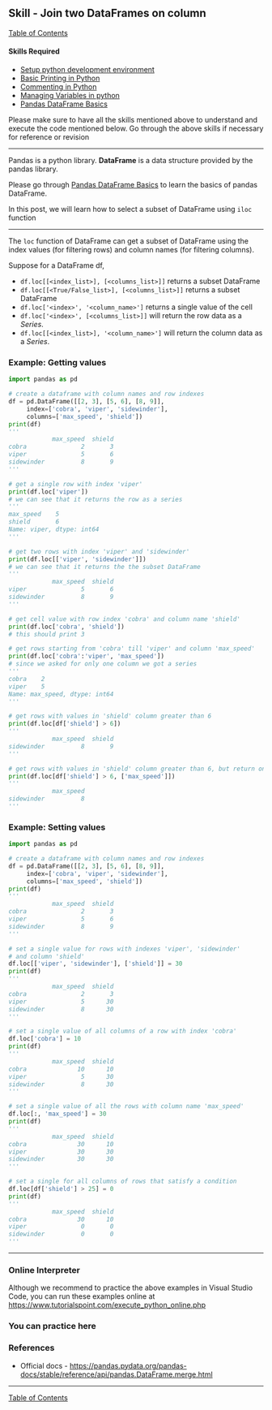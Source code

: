 ## Skill - Join two DataFrames on column
[Table of Contents](https://nagasudhir.blogspot.com/2020/04/taming-python-table-of-contents.html)

#### Skills Required
* [Setup python development environment](https://nagasudhir.blogspot.com/2020/04/setup-python-development-environment_14.html)
* [Basic Printing in Python](https://nagasudhir.blogspot.com/2020/04/basic-printing-in-python.html)
* [Commenting in Python](https://nagasudhir.blogspot.com/2020/04/comments-in-python.html)
* [Managing Variables in python](https://nagasudhir.blogspot.com/2020/04/managing-variables-in-python.html)
* [Pandas DataFrame Basics](https://nagasudhir.blogspot.com/2020/05/pandas-dataframe-basics.html)

Please make sure to have all the skills mentioned above to understand and execute the code mentioned below. Go through the above skills if necessary for reference or revision

<hr/>

Pandas is a python library.
**DataFrame** is a data structure provided by the pandas library.

Please go through [Pandas DataFrame Basics](https://nagasudhir.blogspot.com/2020/05/pandas-dataframe-basics.html) to learn the basics of pandas DataFrame.

In this post, we will learn how to select a subset of DataFrame using `iloc` function
<hr/>

The `loc` function of DataFrame can get a subset of DataFrame using the index values (for filtering rows) and column names (for filtering columns).

Suppose for a DataFrame df,
* ```df.loc[[<index_list>], [<columns_list>]]``` returns a subset DataFrame
* ```df.loc[[<True/False_list>], [<columns_list>]]``` returns a subset DataFrame
* ```df.loc['<index>', '<column_name>']``` returns a single value of the cell
* ```df.loc['<index>', [<columns_list>]]``` will return the row data as a *Series*.
* ```df.loc[[<index_list>], '<column_name>']``` will return the column data as a *Series*.

### Example: Getting values
```python
import pandas as pd

# create a dataframe with column names and row indexes
df = pd.DataFrame([[2, 3], [5, 6], [8, 9]],
     index=['cobra', 'viper', 'sidewinder'],
     columns=['max_speed', 'shield'])
print(df)
'''
            max_speed  shield
cobra               2       3
viper               5       6
sidewinder          8       9
'''

# get a single row with index 'viper'
print(df.loc['viper'])
# we can see that it returns the row as a series
'''
max_speed    5
shield       6
Name: viper, dtype: int64
'''

# get two rows with index 'viper' and 'sidewinder'
print(df.loc[['viper', 'sidewinder']])
# we can see that it returns the the subset DataFrame
'''
            max_speed  shield
viper               5       6
sidewinder          8       9
'''

# get cell value with row index 'cobra' and column name 'shield'
print(df.loc['cobra', 'shield'])
# this should print 3

# get rows starting from 'cobra' till 'viper' and column 'max_speed'
print(df.loc['cobra':'viper', 'max_speed'])
# since we asked for only one column we got a series
'''
cobra    2
viper    5
Name: max_speed, dtype: int64
'''

# get rows with values in 'shield' column greater than 6
print(df.loc[df['shield'] > 6])
'''
            max_speed  shield
sidewinder          8       9
'''

# get rows with values in 'shield' column greater than 6, but return only 'max_speed' column
print(df.loc[df['shield'] > 6, ['max_speed']])
'''
            max_speed
sidewinder          8
'''
```

### Example: Setting values
```python
import pandas as pd

# create a dataframe with column names and row indexes
df = pd.DataFrame([[2, 3], [5, 6], [8, 9]],
     index=['cobra', 'viper', 'sidewinder'],
     columns=['max_speed', 'shield'])
print(df)
'''
            max_speed  shield
cobra               2       3
viper               5       6
sidewinder          8       9
'''

# set a single value for rows with indexes 'viper', 'sidewinder' 
# and column 'shield'
df.loc[['viper', 'sidewinder'], ['shield']] = 30
print(df)
'''
            max_speed  shield
cobra               2       3
viper               5      30
sidewinder          8      30
'''

# set a single value of all columns of a row with index 'cobra'
df.loc['cobra'] = 10
print(df)
'''
            max_speed  shield
cobra              10      10
viper               5      30
sidewinder          8      30
'''

# set a single value of all the rows with column name 'max_speed'
df.loc[:, 'max_speed'] = 30
print(df)
'''
            max_speed  shield
cobra              30      10
viper              30      30
sidewinder         30      30
'''

# set a single for all columns of rows that satisfy a condition
df.loc[df['shield'] > 25] = 0
print(df)
'''
            max_speed  shield
cobra              30      10
viper               0       0
sidewinder          0       0
'''
```
<hr/>

### Online Interpreter
Although we recommend to practice the above examples in Visual Studio Code, you can run these examples online at https://www.tutorialspoint.com/execute_python_online.php

### You can practice here


### References
* Official docs - https://pandas.pydata.org/pandas-docs/stable/reference/api/pandas.DataFrame.merge.html

<hr/>

[Table of Contents](https://nagasudhir.blogspot.com/2020/04/taming-python-table-of-contents.html)
<!--stackedit_data:
eyJoaXN0b3J5IjpbLTExODYxNTA5NzhdfQ==
-->